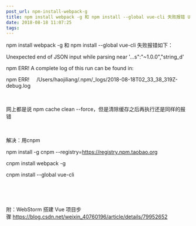 ```yaml
---
post_url: npm-install-webpack-g
title: npm install webpack -g 和 npm install --global vue-cli 失败报错 Unexpected end of JSON input while parsi
date: 2018-08-18 11:07:25
tags:
---
```

npm install webpack -g 和 npm install --global vue-cli 失败报错如下：

Unexpected end of JSON input while parsing near '...s":"~1.0.0","string_d'

npm ERR! A complete log of this run can be found in:

npm ERR!     /Users/haojiliang/.npm/_logs/2018-08-18T02_33_38_319Z-debug.log

 

网上都是说 npm cache clean --force，但是清除缓存之后再执行还是同样的报错

 

解决：用cnpm

npm install -g cnpm --registry=https://registry.npm.taobao.org

cnpm install webpack -g

cnpm install --global vue-cli

 

 

附：WebStorm 搭建 Vue 项目步骤 https://blog.csdn.net/weixin_40760196/article/details/79952652
